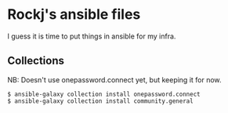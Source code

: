 
# Rockj's ansible files

I guess it is time to put things in ansible for my infra.

## Collections

NB: Doesn't use onepassword.connect yet, but keeping it for now.

```
$ ansible-galaxy collection install onepassword.connect
$ ansible-galaxy collection install community.general
```

